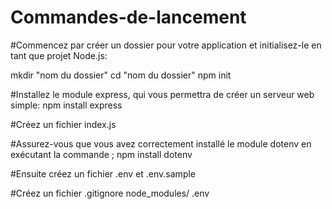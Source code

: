 # Commandes-de-lancement
#Commencez par créer un dossier pour votre application et initialisez-le en tant que projet Node.js:

mkdir "nom du dossier"
cd "nom du dossier"
npm init

#Installez le module express, qui vous permettra de créer un serveur web simple:
npm install express

#Créez un fichier index.js

#Assurez-vous que vous avez correctement installé le module dotenv en exécutant la commande ;
npm install dotenv

#Ensuite créez un fichier .env et .env.sample

#Créez un fichier .gitignore
node_modules/
.env

